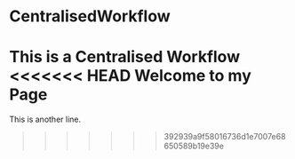 # CentralisedWorkflow
This is a Centralised Workflow
<<<<<<< HEAD
Welcome to my Page
=======

This is another line.
>>>>>>> 392939a9f58016736d1e7007e68650589b19e39e
